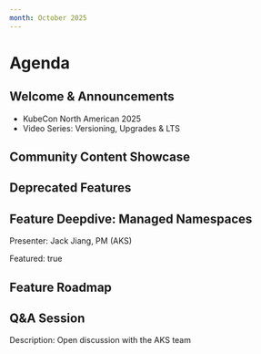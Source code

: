 ```yaml
---
month: October 2025
---
```


# Agenda

## Welcome & Announcements

- KubeCon North American 2025
- Video Series: Versioning, Upgrades & LTS

## Community Content Showcase

## Deprecated Features

## Feature Deepdive: Managed Namespaces

Presenter: Jack Jiang, PM (AKS)

Featured: true

## Feature Roadmap

## Q&A Session

Description: Open discussion with the AKS team
